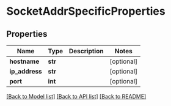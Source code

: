 # SocketAddrSpecificProperties

## Properties
Name | Type | Description | Notes
------------ | ------------- | ------------- | -------------
**hostname** | **str** |  | [optional] 
**ip_address** | **str** |  | [optional] 
**port** | **int** |  | [optional] 

[[Back to Model list]](../README.md#documentation-for-models) [[Back to API list]](../README.md#documentation-for-api-endpoints) [[Back to README]](../README.md)


